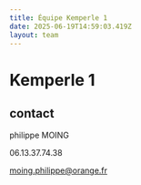 ```yaml
---
title: Équipe Kemperle 1
date: 2025-06-19T14:59:03.419Z
layout: team
---
```


# Kemperle 1



## contact 

philippe MOING

06.13.37.74.38 

moing.philippe@orange.fr

